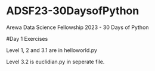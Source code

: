 # ADSF23-30DaysofPython
Arewa Data Science Fellowship 2023 - 30 Days of Python

#Day 1 Exercises

Level 1, 2 and 3.1 are in helloworld.py

Level 3.2 is euclidian.py in seperate file.